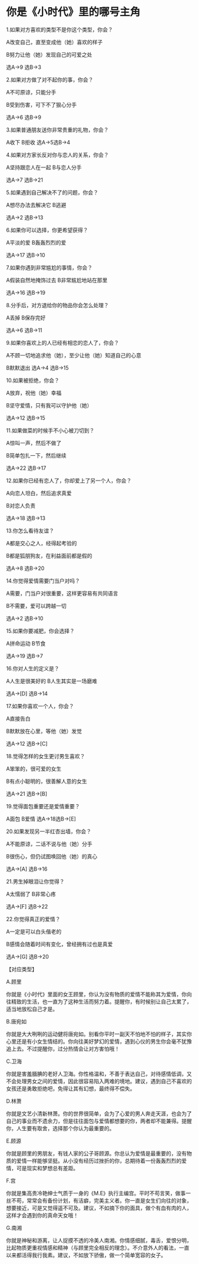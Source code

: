 # 你是《小时代》里的哪号主角

1.如果对方喜欢的类型不是你这个类型，你会？ 

A改变自己，直至变成他（她）喜欢的样子 

B努力让他（她）发现自己的可爱之处 

选A→9 选B→3 

2.如果对方做了对不起你的事，你会？ 

A不可原谅，只能分手 

B受到伤害，可下不了狠心分手 

选A→6 选B→9 

3.如果普通朋友送你非常贵重的礼物，你会？ 

A收下 B拒收 选A→5选B→4 

4.如果对方家长反对你与恋人的关系，你会？ 

A坚持跟恋人在一起 B与恋人分手 

选A→7 选B→21 

5.如果遇到自己解决不了的问题，你会？ 

A想尽办法去解决它 B逃避 

选A→2 选B→13 

6.如果你可以选择，你更希望获得？ 

A平淡的爱 B轰轰烈烈的爱 

选A→17 选B→10 

7.如果你遇到非常尴尬的事情，你会？ 

A假装自然地掩饰过去 B非常尴尬地站在那里 

选A→16 选B→19 

8.分手后，对方退给你的物品你会怎么处理？ 

A丢掉 B保存完好 

选A→6 选B→11 

9.如果你喜欢上的人已经有相恋的恋人了，你会？ 

A不顾一切地追求他（她），至少让他（她）知道自己的心意 

B默默退出 选A→4 选B→15 

10.如果被拒绝，你会？ 

A放弃，祝他（她）幸福 

B坚守爱情，只有我可以守护他（她） 

选A→12 选B→15 

11.如果做菜的时候手不小心被刀切到？ 

A惊叫一声，然后不做了 

B简单包扎一下，然后继续 

选A→22 选B→17 

12.如果你已经有恋人了，你却爱上了另一个人，你会？ 

A向恋人坦白，然后追求真爱 

B对恋人负责 

选A→18 选B→13 

13.你怎么看待友谊？ 

A都是交心之人，经得起考验的 

B都是狐朋狗友，在利益面前都是假的 

选A→8 选B→20 

14.你觉得爱情需要门当户对吗？ 

A需要，门当户对很重要，这样更容易有共同语言 

B不需要，爱可以跨越一切 

选A→2 选B→10 

15.如果你要减肥，你会选择？ 

A拼命运动 B节食 

选A→19 选B→7 

16.你对人生的定义是？ 

A人生是很美好的 B人生其实是一场磨难 

选A→[D] 选B→14 

17.如果你喜欢一个人，你会？ 

A直接告白 

B默默放在心里，等他（她）发觉 

选A→12 选B→[C] 

18.觉得怎样的女生更讨男生喜欢？ 

A笨笨的，很可爱的女生 

B有点小聪明的，很善解人意的女生 

选A→21 选B→[B] 

19.觉得面包重要还是爱情重要？ 

A面包 B爱情 选A→18选B→[E] 

20.如果发现另一半红杏出墙，你会？ 

A不能原谅，二话不说与他（她）分手 

B很伤心，但仍试图唤回他（她）的真心 

选A→[A] 选B→16 

21.男生掉眼泪让你觉得？ 

A太懦弱了 B非常心疼 

选A→[F] 选B→22 

22.你觉得真正的爱情？ 

A一定是可以白头偕老的 

B感情会随着时间有变化，曾经拥有过也是真爱 

选A→[G] 选B→20 

【对应类型】 

A.顾里 

你就是《小时代》里面的女王顾里，你认为没有物质的爱情不能称其为爱情，你向往精致的生活，也一直为了这种生活而努力着。提醒你，有时候别让自己太累了，适当地放松自己才是。 

B.唐宛如 

你就是大大咧咧的运动健将唐宛如。别看你平时一副天不怕地不怕的样子，其实你心里还是有小女生情结的。你向往美好梦幻的爱情，遇到心仪的男生你会毫不犹豫追上去。不过提醒你，过分热情会让对方害怕哦！ 

C.卫海 

你就是害羞腼腆的老好人卫海。你性格温和，不善于表达自己，对待感情低调，又不会处理男女之间的爱情，因此很容易陷入两难的境地。建议，遇到自己不喜欢的女孩还是勇敢拒绝吧，免得让其有幻想，最终得不偿失。 

D.林萧 

你就是文艺小清新林萧。你的世界很简单，会为了心爱的男人奔走天涯，也会为了自己的事业而不遗余力，但是往往面包与爱情都想要的你，两者却不能兼得。提醒你，人生要有取舍，选择那个你认为最重要的。 

E.顾源 

你就是顾里的男朋友，有钱人家的公子哥顾源。你总认为爱情是最重要的，没有物质的爱情一样能够坚挺。从小没有经历过挫折的你，总期待着一份轰轰烈烈的爱情，可是现实和梦想总有差距。 

F.宫 

你就是集高贵冷艳绅士气质于一身的《M.E》执行主编宫。平时不苟言笑，做事一丝不苟，常常会有备份计划，有洁癖，完美主义者。你一直是女生们向往的对象，想要接近，可是又觉得遥不可及。建议，不如摘下你的面具，做个有血有肉的人，这样才会遇到你的真命天女哦！ 

G.南湘 

你就是神秘和游离，让人捉摸不透的冷美人南湘。你情感细腻，毒舌，爱恨分明，比起物质更重视情感和精神（与顾里完全相反的理念）。不介意外人的看法，一直以来都活得我行我素。建议，不如放下骄傲，做一个简单宽容的女子。